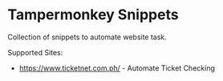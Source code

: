 # Tampermonkey Snippets
Collection of snippets to automate website task.

Supported Sites:
-  https://www.ticketnet.com.ph/ - Automate Ticket Checking




